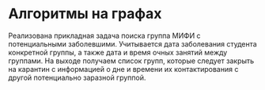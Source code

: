 # Алгоритмы на графах


Реализована прикладная задача поиска группа МИФИ с потенциальными заболевшими. Учитывается дата заболевания студента конкретной группы, а также дата и время очных занятий между группами. На выходе получаем список групп, которые следует закрыть на карантин с информацией о дне и времени их контактирования с другой потенциально заразной группой.
